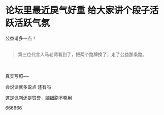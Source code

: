 # 论坛里最近戾气好重 给大家讲个段子活跃活跃气氛


公益请多一点！<br />
<br />
<img src="static/image/smiley/default/lol.gif" smilieid="12" border="0" alt="" /><img src="static/image/smiley/default/lol.gif" smilieid="12" border="0" alt="" /><img src="static/image/smiley/default/lol.gif" smilieid="12" border="0" alt="" />

<div class="quote"><blockquote>第三位代言人马老师看到了，把两个路牌换了，走了公益那条路。</blockquote></div><br />
<br />
<img src="static/image/smiley/default/lol.gif" smilieid="12" border="0" alt="" />真实写照~~

会说话就多说点 还有吗

这是讽刺还是赞誉，脑细胞不够用

666666
